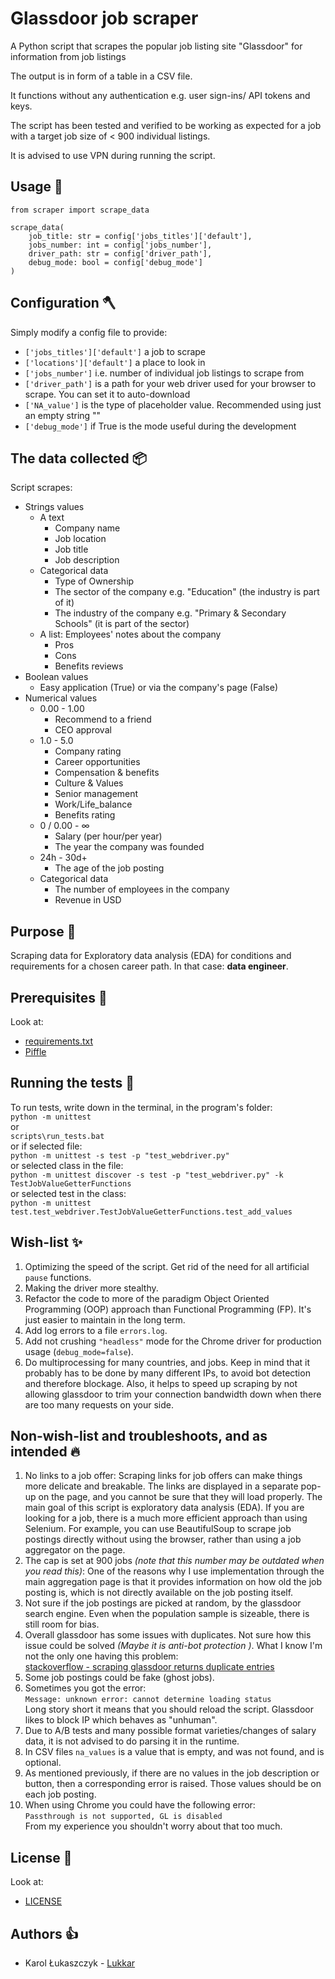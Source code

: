 # Glassdoor job scraper

A Python script that scrapes the popular job listing site "Glassdoor" for information from job listings

The output is in form of a table in a CSV file.

It functions without any authentication e.g. user sign-ins/ API tokens and keys.

The script has been tested and verified to be working as expected for a job with a target job size of < 900 individual listings.

It is advised to use VPN during running the script.

## Usage 🔨

```
from scraper import scrape_data

scrape_data(
    job_title: str = config['jobs_titles']['default'],
    jobs_number: int = config['jobs_number'],
    driver_path: str = config['driver_path'],
    debug_mode: bool = config['debug_mode']
)
```

## Configuration 🪓

Simply modify a config file to provide:

- `['jobs_titles']['default']` a job to scrape
- `['locations']['default']` a place to look in
- `['jobs_number']` i.e. number of individual job listings to scrape from
- `['driver_path']` is a path for your web driver used for your browser to scrape. You can set it to auto-download
- `['NA_value']` is the type of placeholder value. Recommended using just an empty string ""
- `['debug_mode']` if True is the mode useful during the development

## The data collected 📦

Script scrapes:

- Strings values
  - A text
    - Company name
    - Job location
    - Job title
    - Job description
  - Categorical data
    - Type of Ownership
    - The sector of the company e.g. "Education" (the industry is part of it)
    - The industry of the company e.g. "Primary & Secondary Schools" (it is part of the sector)
  - A list: Employees' notes about the company
    - Pros
    - Cons
    - Benefits reviews
- Boolean values
  - Easy application (True) or via the company's page (False)
- Numerical values
  - 0.00 - 1.00
    - Recommend to a friend
    - CEO approval
  - 1.0 - 5.0
    - Company rating
    - Career opportunities
    - Compensation & benefits
    - Culture & Values
    - Senior management
    - Work/Life_balance
    - Benefits rating
  - 0 / 0.00 - ∞
    - Salary (per hour/per year)
    - The year the company was founded
  - 24h - 30d+
    - The age of the job posting
  - Categorical data
    - The number of employees in the company
    - Revenue in USD

## Purpose 🧭

Scraping data for Exploratory data analysis (EDA) for conditions and requirements for a chosen career path. In that case: **data engineer**.

## Prerequisites 🧰

Look at:

- [requirements.txt](scraper/requirements.txt)
- [Piffle](Piffle)

## Running the tests 🧪

To run tests, write down in the terminal, in the program's folder: <br>
`python -m unittest`<br>
or<br>
`scripts\run_tests.bat`<br>
or if selected file:<br>
`python -m unittest -s test -p "test_webdriver.py"`<br>
or selected class in the file:<br>
`python -m unittest discover -s test -p "test_webdriver.py" -k TestJobValueGetterFunctions`<br>
or selected test in the class:<br>
`python -m unittest test.test_webdriver.TestJobValueGetterFunctions.test_add_values`

## Wish-list ✨

1. Optimizing the speed of the script. Get rid of the need for all artificial `pause` functions.
2. Making the driver more stealthy.
3. Refactor the code to more of the paradigm Object Oriented Programming (OOP) approach than Functional Programming (FP).
   It's just easier to maintain in the long term.
4. Add log errors to a file `errors.log`.
5. Add not crushing `"headless"` mode for the Chrome driver for production usage (`debug_mode=false`).
6. Do multiprocessing for many countries, and jobs. Keep in mind that it probably has to be done by many different IPs, to avoid bot detection and therefore blockage. Also, it helps to speed up scraping by not allowing glassdoor to trim your connection bandwidth down when there are too many requests on your side.

## Non-wish-list and troubleshoots, and as intended 🔥

1. No links to a job offer:
   Scraping links for job offers can make things more delicate and breakable.
   The links are displayed in a separate pop-up on the page, and you cannot be sure that they will load properly.
   The main goal of this script is exploratory data analysis (EDA).
   If you are looking for a job, there is a much more efficient approach than using Selenium.
   For example, you can use BeautifulSoup to scrape job postings directly without using the browser,
   rather than using a job aggregator on the page.
2. The cap is set at 900 jobs _(note that this number may be outdated when you read this)_:
   One of the reasons why I use implementation through the main aggregation page is that it provides information on how old the job posting is,
   which is not directly available on the job posting itself.
3. Not sure if the job postings are picked at random, by the glassdoor search engine.
   Even when the population sample is sizeable, there is still room for bias.
4. Overall glassdoor has some issues with duplicates. Not sure how this issue could be solved _(Maybe it is anti-bot protection )_. What I know I'm not the only one having this problem:<br>
   [stackoverflow - scraping glassdoor returns duplicate entries](https://stackoverflow.com/questions/74193851/)
5. Some job postings could be fake (ghost jobs).
6. Sometimes you got the error:<br>
   `Message: unknown error: cannot determine loading status`<br>
   Long story short it means that you should reload the script. Glassdoor likes to block IP which behaves as "unhuman".
7. Due to A/B tests and many possible format varieties/changes of salary data, it is not advised to do parsing it in the runtime.
8. In CSV files `na_values` is a value that is empty, and was not found, and is optional.
9. As mentioned previously, if there are no values in the job description or button, then a corresponding error is raised. Those values should be on each job posting.
10. When using Chrome you could have the following error:<br>
    `Passthrough is not supported, GL is disabled`<br>
    From my experience you shouldn't worry about that too much.

## License 📜

Look at:

- [LICENSE](scraper/LICENSE)

## Authors 👍

- Karol Łukaszczyk - [Lukkar](https://github.com/Luk-kar)
